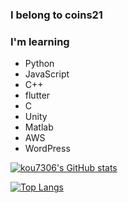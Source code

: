 ### I belong to coins21
### I'm learning 
- Python
- JavaScript
- C++
- flutter
- C
- Unity
- Matlab
- AWS
- WordPress


  
[![kou7306's GitHub stats](https://github-readme-stats.vercel.app/api?username=kou7306&theme=vue-dark&show_icons=true)](https://github.com/kou7306/github-readme-stats)

[![Top Langs](https://github-readme-stats.vercel.app/api/top-langs/?username=kou7306&theme=vue-dark&show_icons=true&layout=compact)](https://github.com/kou7306/github-readme-stats)

<!--
**kou7306/kou7306** is a ✨ _special_ ✨ repository because its `README.md` (this file) appears on your GitHub profile.

Here are some ideas to get you started:

- 🔭 I’m currently working on ...
- 🌱 I’m currently learning ...
- 👯 I’m looking to collaborate on ...
- 🤔 I’m looking for help with ...
- 💬 Ask me about ...
- 📫 How to reach me: ...
- 😄 Pronouns: ...
- ⚡ Fun fact: ...
-->

